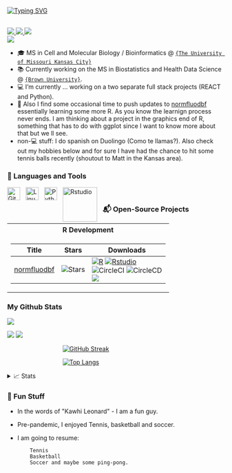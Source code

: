 <p align="center">

[![Typing SVG](https://readme-typing-svg.demolab.com?font=Fira+Code&size=15&duration=3000&pause=200&color=F74E19&multiline=true&width=435&height=82&lines=Tingwei+Adeck;R+Python+And+Web+Developer;Brown+Bear;Data+Scientist)](https://git.io/typing-svg)

<br/>

<a href="Tingwei_Adeck_CV_v9.pdf">
<img src="https://img.shields.io/badge/PDF-CV-red?style=flat-square&amp;logo=adobe"/>
</a>

<a href="https://www.linkedin.com/in/tingwei-adeck/">
<img src="https://img.shields.io/badge/-Linkedin-blue?style=flat-square&amp;logo=linkedin" />
</a>

<a href="mailto:awesome.tingwei@outlook.com">
<img src="https://img.shields.io/badge/-Outlook-blue?style=flat-square&amp;logo=Microsoft&amp;logoColor=white"/>
</a> </a>

<br/>

<a href="https://github.com/AlphaPrime7">
<img src="https://github-stats-alpha.vercel.app/api?username=AlphaPrime7&cc=22272e&tc=37BCF6&ic=fff&bc=0000">
</a>

</p>

-   🎓 MS in Cell and Molecular Biology / Bioinformatics \@ [`{The University of Missouri Kansas City}`](https://catalog.umkc.edu/colleges-schools/science-engineering/biology/master-of-science-cellular-molecular-biology/)
-   📚 Currently working on the MS in Biostatistics and Health Data Science \@ [`{Brown University}`](https://biostatistics.sph.brown.edu/academics/masters-programs/scm/online).
-   💻 I’m currently ...  working on a two separate full stack projects (REACT and Python). 
-   🌱 Also I find some occasional time to push updates to  [normfluodbf](https://github.com/AlphaPrime7/normfluodbf) essentially learning some more R. As you know the learnign process never ends. I am thinking about a project in the graphics end of R, something that has to do with ggplot since I want to know more about that but we ll see.
-   non-💻 stuff: I do spanish on Duolingo (Como te llamas?). Also check out my hobbies below and for sure I have had the chance to hit some tennis balls recently (shoutout to Matt in the Kansas area).
    
### 🧰 Languages and Tools

<img align="left" alt="Git" width="30px" style="padding-right:10px;" src="https://cdn.jsdelivr.net/gh/devicons/devicon/icons/git/git-original.svg" />
<img align="left" alt="Linux" width="30px" style="padding-right:10px;" src="https://cdn.jsdelivr.net/gh/devicons/devicon/icons/linux/linux-original.svg" />
<img align="left" alt="Python" width="30px" style="padding-right:10px;" src="https://cdn.jsdelivr.net/gh/devicons/devicon/icons/python/python-plain.svg" />
<img align="left" alt="Rstudio" width="80px" style="padding-right:10px;" src="https://img.shields.io/badge/Rstudio-black?style=flat-square&logo=Rstudio" />
</br>

 ### 📬️ Open-Source Projects

<table>

  <tr><th> R Development </th></tr>
  <tr><td>

|Title | Stars | Downloads|
|--|--|--|
| [normfluodbf](https://github.com/AlphaPrime7/normfluodbf) | <img alt="Stars" src="https://img.shields.io/github/stars/AlphaPrime7/normfluodbf?style=for-the-badge&labelColor=black"/> | [![R](https://img.shields.io/badge/R-black?style=for-the-badge&logo=R)](https://www.r-project.org/) [![Rstudio](https://img.shields.io/badge/Rstudio-black?style=for-the-badge&logo=Rstudio)](https://posit.co/download/rstudio-desktop/) <br> ![CircleCI](https://img.shields.io/badge/CI-black?style=for-the-badge&logo=circleci) ![CircleCD](https://img.shields.io/badge/CD-black?style=for-the-badge&logo=circlecd) <br> [![](http://cranlogs.r-pkg.org/badges/grand-total/normfluodbf?color=yellow)](https://www.cran-e.com/package/normfluodbf) 

</table>

### My Github Stats

![](http://github-profile-summary-cards.vercel.app/api/cards/profile-details?username=AlphaPrime7&theme=dracula)

![](http://github-profile-summary-cards.vercel.app/api/cards/repos-per-language?username=AlphaPrime7&theme=dracula)
![](http://github-profile-summary-cards.vercel.app/api/cards/most-commit-language?username=AlphaPrime7&theme=dracula)

  <span style="display: inherit; max-width: 49%; margin: auto;">

  [![GitHub Streak](http://github-readme-streak-stats.herokuapp.com?user=AlphaPrime7&theme=dark&background=000000)](https://git.io/streak-stats)
    
  </span>


  <span  style="display: inherit; max-width: 49%; margin: auto;">
    
  [![Top Langs](https://github-readme-stats.vercel.app/api/top-langs/?username=AlphaPrime7&layout=compact&theme=vision-friendly-dark)](https://github.com/anuraghazra/github-readme-stats)

  </span>

<details>

<summary>📈 Stats</summary>

* My Github Stats

![](http://github-profile-summary-cards.vercel.app/api/cards/profile-details?username=AlphaPrime7&theme=dracula)

![](http://github-profile-summary-cards.vercel.app/api/cards/repos-per-language?username=AlphaPrime7&theme=dracula)
![](http://github-profile-summary-cards.vercel.app/api/cards/most-commit-language?username=AlphaPrime7&theme=dracula)




</details>




### 🎾 Fun Stuff

- In the words of "Kawhi Leonard" - I am a fun guy.
- Pre-pandemic, I enjoyed Tennis, basketball and soccer.
- I am going to resume:
          
          Tennis
          Basketball
          Soccer and maybe some ping-pong.
